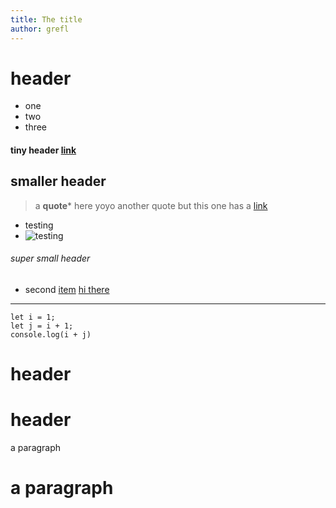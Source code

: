 ```yaml
---
title: The title
author: grefl 
---
```

# header
- one
- two
- three

#### tiny header [link](https://www.google.com)


## smaller header
> a **quote*** here yoyo 
> another quote but this one has a [link](https://www.google.com)
* testing
* ![testing](url)

###### super small header 
+ second [item](google.com)
[hi there](https)

---

```itsame
let i = 1;
let j = i + 1;
console.log(i + j)
```

# header
# header 
a paragraph
# a paragraph

